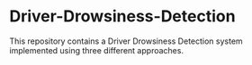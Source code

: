 # Driver-Drowsiness-Detection
This repository contains a Driver Drowsiness Detection system implemented using three different approaches.

